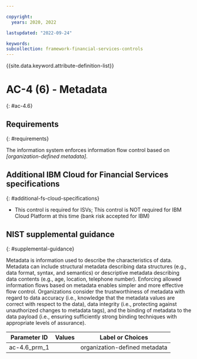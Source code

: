 ```yaml
---

copyright:
  years: 2020, 2022

lastupdated: "2022-09-24"

keywords: 
subcollection: framework-financial-services-controls
---
```


{{site.data.keyword.attribute-definition-list}}

         
# AC-4 (6) - Metadata
{: #ac-4.6}

## Requirements
{: #requirements}

The information system enforces information flow control based on _[organization-defined metadata]_.

## Additional IBM Cloud for Financial Services specifications
{: #additional-fs-cloud-specifications}

- This control is required for ISVs; This control is NOT required for IBM Cloud Platform at this time (bank risk accepted for IBM)

## NIST supplemental guidance
{: #supplemental-guidance}

Metadata is information used to describe the characteristics of data. Metadata can include structural metadata describing data structures (e.g., data format, syntax, and semantics) or descriptive metadata describing data contents (e.g., age, location, telephone number). Enforcing allowed information flows based on metadata enables simpler and more effective flow control. Organizations consider the trustworthiness of metadata with regard to data accuracy (i.e., knowledge that the metadata values are correct with respect to the data), data integrity (i.e., protecting against unauthorized changes to metadata tags), and the binding of metadata to the data payload (i.e., ensuring sufficiently strong binding techniques with appropriate levels of assurance).

| Parameter ID | Values | Label or Choices |
|---|---|---|
| ac-4.6_prm_1 |  | organization-defined metadata |

